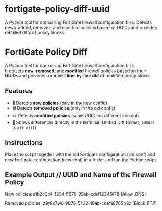 # fortigate-policy-diff-uuid
A Python tool for comparing FortiGate firewall configuration files. Detects newly added, removed, and modified policies based on UUIDs and provides detailed diffs of policy blocks.

# FortiGate Policy Diff

A Python tool for comparing FortiGate firewall configuration files.  
It detects **new**, **removed**, and **modified** firewall policies based on their **UUIDs** and provides a detailed **line-by-line diff** of modified policy blocks.

## Features
- 🔎 Detects **new policies** (only in the new config)  
- 🗑️ Detects **removed policies** (only in the old config)  
- ✏️ Detects **modified policies** (same UUID but different content)  
- 📜 Shows differences directly in the terminal (Unified Diff format, similar to `git diff`)

## Instructions
Place the script together with the old Fortigate configuration (old.conf) and new Fortigate configuration (new.conf) in a folder and run the Python script.

## Example Output // UUID and Name of the Firewall Policy

New policies:
a1b2c3d4-1234-5678-90ab-cdef12345678 (Allow_DNS)

Removed policies:
z9y8x7w6-9876-5432-10ab-cdef98765432 (Block_FTP)
